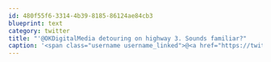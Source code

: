 ```yaml
---
id: 480f55f6-3314-4b39-8185-86124ae84cb3
blueprint: text
category: twitter
title: "'@OKDigitalMedia detouring on highway 3. Sounds familiar?"
caption: '<span class="username username_linked">@<a href="https://twitter.com/OKDigitalMedia" title="John Thiessen">OKDigitalMedia</a></span> detouring on highway 3. Sounds familiar?'
---
```

